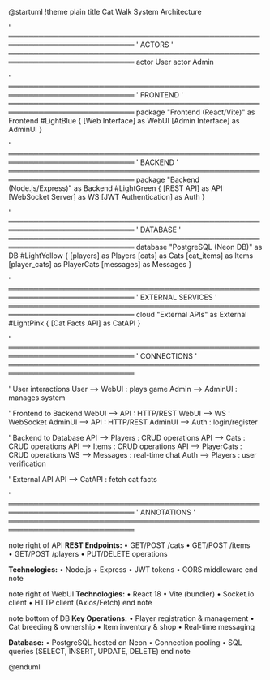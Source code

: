 @startuml
!theme plain
title Cat Walk System Architecture

' ═══════════════════════════════════════════════════════════════════════════
' ACTORS
' ═══════════════════════════════════════════════════════════════════════════
actor User
actor Admin

' ═══════════════════════════════════════════════════════════════════════════
' FRONTEND
' ═══════════════════════════════════════════════════════════════════════════
package "Frontend (React/Vite)" as Frontend #LightBlue {
    [Web Interface] as WebUI
    [Admin Interface] as AdminUI
}

' ═══════════════════════════════════════════════════════════════════════════
' BACKEND
' ═══════════════════════════════════════════════════════════════════════════
package "Backend (Node.js/Express)" as Backend #LightGreen {
    [REST API] as API
    [WebSocket Server] as WS
    [JWT Authentication] as Auth
}

' ═══════════════════════════════════════════════════════════════════════════
' DATABASE
' ═══════════════════════════════════════════════════════════════════════════
database "PostgreSQL (Neon DB)" as DB #LightYellow {
    [players] as Players
    [cats] as Cats
    [cat_items] as Items
    [player_cats] as PlayerCats
    [messages] as Messages
}

' ═══════════════════════════════════════════════════════════════════════════
' EXTERNAL SERVICES
' ═══════════════════════════════════════════════════════════════════════════
cloud "External APIs" as External #LightPink {
    [Cat Facts API] as CatAPI
}

' ═══════════════════════════════════════════════════════════════════════════
' CONNECTIONS
' ═══════════════════════════════════════════════════════════════════════════

' User interactions
User --> WebUI : plays game
Admin --> AdminUI : manages system

' Frontend to Backend
WebUI --> API : HTTP/REST
WebUI --> WS : WebSocket
AdminUI --> API : HTTP/REST
AdminUI --> Auth : login/register

' Backend to Database
API --> Players : CRUD operations
API --> Cats : CRUD operations
API --> Items : CRUD operations
API --> PlayerCats : CRUD operations
WS --> Messages : real-time chat
Auth --> Players : user verification

' External API
API --> CatAPI : fetch cat facts

' ═══════════════════════════════════════════════════════════════════════════
' ANNOTATIONS
' ═══════════════════════════════════════════════════════════════════════════

note right of API
  <b>REST Endpoints:</b>
  • GET/POST /cats
  • GET/POST /items  
  • GET/POST /players
  • PUT/DELETE operations
  
  <b>Technologies:</b>
  • Node.js + Express
  • JWT tokens
  • CORS middleware
end note

note right of WebUI
  <b>Technologies:</b>
  • React 18
  • Vite (bundler)
  • Socket.io client
  • HTTP client (Axios/Fetch)
end note

note bottom of DB
  <b>Key Operations:</b>
  • Player registration & management
  • Cat breeding & ownership
  • Item inventory & shop
  • Real-time messaging
  
  <b>Database:</b>
  • PostgreSQL hosted on Neon
  • Connection pooling
  • SQL queries (SELECT, INSERT, UPDATE, DELETE)
end note

@enduml